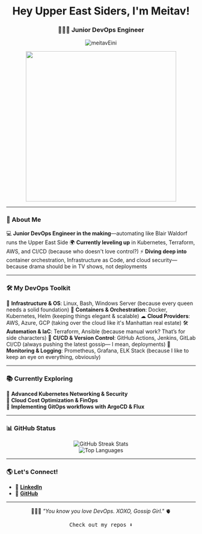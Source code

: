 <h1 align="center">Hey Upper East Siders, I'm Meitav!</h1>
<h3 align="center">👩🏻‍💻 Junior DevOps Engineer</h3>

<p align="center">
  <img src="https://komarev.com/ghpvc/?username=your-github-username&label=Profile%20Views&color=0e75b6&style=flat" alt="meitavEini" />
</p>

<p align="center">
  <img width="400" src="https://media0.giphy.com/media/v1.Y2lkPTc5MGI3NjExYzg1eDUwNGdxemhncXU1eG1nOG9kNzV1YjByc2MyNWkzeXkybzRlNCZlcD12MV9pbnRlcm5hbF9naWZfYnlfaWQmY3Q9Zw/ZUEaJDyaHNP5m/giphy.gif">
</p>

---

### 💋 About Me

💻 **Junior DevOps Engineer in the making**—automating like Blair Waldorf runs the Upper East Side
🌍 **Currently leveling up** in Kubernetes, Terraform, AWS, and CI/CD (because who doesn't love control?)
⚡ **Diving deep into** container orchestration, Infrastructure as Code, and cloud security—because drama should be in TV shows, not deployments

---

### 🛠 My DevOps Toolkit

💅 **Infrastructure & OS**: Linux, Bash, Windows Server (because every queen needs a solid foundation)
🐳 **Containers & Orchestration**: Docker, Kubernetes, Helm (keeping things elegant & scalable)
☁ **Cloud Providers**: AWS, Azure, GCP (taking over the cloud like it's Manhattan real estate)
🛠 **Automation & IaC**: Terraform, Ansible (because manual work? That’s for side characters)
🚀 **CI/CD & Version Control**: GitHub Actions, Jenkins, GitLab CI/CD (always pushing the latest gossip— I mean, deployments)
📡 **Monitoring & Logging**: Prometheus, Grafana, ELK Stack (because I like to keep an eye on everything, obviously)  

---

### 📚 Currently Exploring

🔹 **Advanced Kubernetes Networking & Security**  
🔹 **Cloud Cost Optimization & FinOps**  
🔹 **Implementing GitOps workflows with ArgoCD & Flux**  

---

### 📊 GitHub Status

<p align="center">
  <img src="https://github-readme-streak-stats.herokuapp.com/?user=your-github-username&theme=tokyonight&hide_border=true" alt="GitHub Streak Stats" />
  <br>
  <img src="https://github-readme-stats.vercel.app/api/top-langs/?username=your-github-username&layout=compact&theme=tokyonight&hide_border=true" alt="Top Languages" />
</p>

---

### 🌎 Let's Connect!

- 💼 **[LinkedIn](https://www.linkedin.com/in/meitav-eini-959276263?utm_source=share&utm_campaign=share_via&utm_content=profile&utm_medium=ios_app)**  
- 📂 **[GitHub](https://github.com/meitavEini)**  

---
<p align="center">👩🏻‍💻 <i>"You know you love DevOps. XOXO, Gossip Girl."</i> 🫀</p>

<p align="center"><samp>Check out my repos ⬇️</samp></p>
